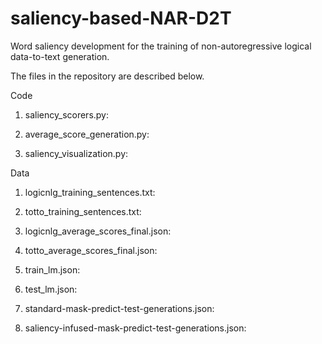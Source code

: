 # saliency-based-NAR-D2T
Word saliency development for the training of non-autoregressive logical data-to-text generation.

The files in the repository are described below.

Code

1. saliency_scorers.py:
  
2. average_score_generation.py:
  
3. saliency_visualization.py:


Data

1. logicnlg_training_sentences.txt:

2. totto_training_sentences.txt:

3. logicnlg_average_scores_final.json:

4. totto_average_scores_final.json:

5. train_lm.json:

6. test_lm.json:

7. standard-mask-predict-test-generations.json:

8. saliency-infused-mask-predict-test-generations.json:
  
